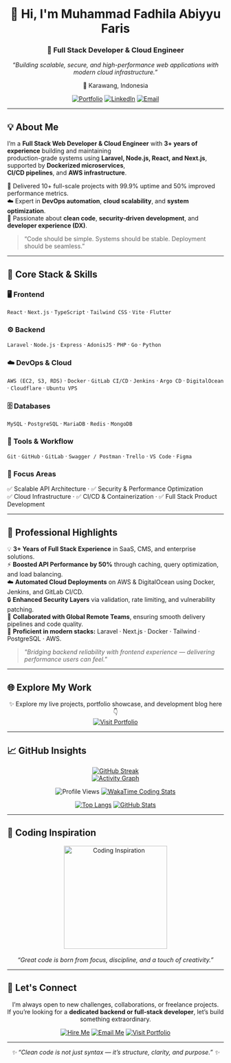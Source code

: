 <div align="center">

# 👋 Hi, I'm **Muhammad Fadhila Abiyyu Faris**
### 🚀 Full Stack Developer & Cloud Engineer
_“Building scalable, secure, and high-performance web applications with modern cloud infrastructure.”_

📍 Karawang, Indonesia  

[![Portfolio](https://img.shields.io/badge/🌐%20Visit%20My%20Portfolio-5865F2?style=for-the-badge&logo=vercel&logoColor=white)](https://www.fadhilaabiyyu.my.id)
[![LinkedIn](https://img.shields.io/badge/💼%20LinkedIn-5865F2?style=for-the-badge&logo=linkedin&logoColor=white)](https://linkedin.com/in/muhammad-fadhila)
[![Email](https://img.shields.io/badge/📧%20Email-5865F2?style=for-the-badge&logo=gmail&logoColor=white)](mailto:fadhilaabiyyu@gmail.com)

</div>

---

## 💡 About Me

I’m a **Full Stack Web Developer & Cloud Engineer** with **3+ years of experience** building and maintaining  
production-grade systems using **Laravel, Node.js, React, and Next.js**, supported by **Dockerized microservices**,  
**CI/CD pipelines**, and **AWS infrastructure**.

💼 Delivered 10+ full-scale projects with 99.9% uptime and 50% improved performance metrics.  
☁️ Expert in **DevOps automation**, **cloud scalability**, and **system optimization**.  
🧩 Passionate about **clean code**, **security-driven development**, and **developer experience (DX)**.

> “Code should be simple. Systems should be stable. Deployment should be seamless.”

---

## 🧠 Core Stack & Skills

### 🖥️ Frontend
`React` · `Next.js` · `TypeScript` · `Tailwind CSS` · `Vite` · `Flutter`

### ⚙️ Backend
`Laravel` · `Node.js` · `Express` · `AdonisJS` · `PHP` · `Go` · `Python`

### ☁️ DevOps & Cloud
`AWS (EC2, S3, RDS)` · `Docker` · `GitLab CI/CD` · `Jenkins` · `Argo CD` · `DigitalOcean` · `Cloudflare` · `Ubuntu VPS`

### 🗄️ Databases
`MySQL` · `PostgreSQL` · `MariaDB` · `Redis` · `MongoDB`

### 🧩 Tools & Workflow
`Git` · `GitHub` · `GitLab` · `Swagger / Postman` · `Trello` · `VS Code` · `Figma`

### 🎯 Focus Areas
✅ Scalable API Architecture · ✅ Security & Performance Optimization  
✅ Cloud Infrastructure · ✅ CI/CD & Containerization · ✅ Full Stack Product Development  

---

## 🌟 Professional Highlights

💡 **3+ Years of Full Stack Experience** in SaaS, CMS, and enterprise solutions.  
⚡ **Boosted API Performance by 50%** through caching, query optimization, and load balancing.  
☁️ **Automated Cloud Deployments** on AWS & DigitalOcean using Docker, Jenkins, and GitLab CI/CD.  
🔒 **Enhanced Security Layers** via validation, rate limiting, and vulnerability patching.  
🤝 **Collaborated with Global Remote Teams**, ensuring smooth delivery pipelines and code quality.  
🚀 **Proficient in modern stacks:** Laravel · Next.js · Docker · Tailwind · PostgreSQL · AWS.  

> _"Bridging backend reliability with frontend experience — delivering performance users can feel."_

---

## 🌐 Explore My Work

<div align="center">

✨ Explore my live projects, portfolio showcase, and development blog here 👇  
[![Visit Portfolio](https://img.shields.io/badge/🌐%20Visit%20My%20Portfolio-5865F2?style=for-the-badge&logo=vercel&logoColor=white)](https://www.fadhilaabiyyu.my.id)

</div>

---

## 📈 GitHub Insights

<div align="center">

[![GitHub Streak](https://github-readme-streak-stats.herokuapp.com/?user=Fadhila36&theme=tokyonight&hide_border=true)](https://github.com/Fadhila36)  
[![Activity Graph](https://github-readme-activity-graph.vercel.app/graph?username=Fadhila36&bg_color=0D1117&hide_border=true&line=5865F2&point=7aa2f7&area=true&area_color=5865F2&title_color=c0caf5&text_color=c0caf5)](https://github.com/Fadhila36)  

<img src="https://komarev.com/ghpvc/?username=Fadhila36&style=for-the-badge&color=5865F2" alt="Profile Views">
<a href="https://wakatime.com/@910bb2c9-b1ad-40f2-adfd-5cc50c097915">
  <img src="https://wakatime.com/badge/user/910bb2c9-b1ad-40f2-adfd-5cc50c097915.svg?style=for-the-badge&color=5865F2" alt="WakaTime Coding Stats">
</a>  

<br>

[![Top Langs](https://github-readme-stats.vercel.app/api/top-langs/?username=Fadhila36&layout=compact&theme=tokyonight&hide_border=true)](https://github.com/Fadhila36)
[![GitHub Stats](https://github-readme-stats.vercel.app/api?username=Fadhila36&show_icons=true&theme=tokyonight&hide_border=true)](https://github.com/Fadhila36)

</div>

---

## 🎨 Coding Inspiration

<div align="center">
  <img width="240px" src="https://media1.tenor.com/m/DEc4yrCNCakAAAAC/anime.gif" alt="Coding Inspiration">
  <br><br>
  <i>“Great code is born from focus, discipline, and a touch of creativity.”</i>
</div>

---

## 🤝 Let's Connect

<div align="center">

I’m always open to new challenges, collaborations, or freelance projects.  
If you’re looking for a **dedicated backend or full-stack developer**, let’s build something extraordinary.  

[![Hire Me](https://img.shields.io/badge/💼%20Hire%20Me%20on%20LinkedIn-5865F2?style=for-the-badge&logo=linkedin&logoColor=white)](https://linkedin.com/in/muhammad-fadhila)
[![Email Me](https://img.shields.io/badge/📧%20Email%20Me-5865F2?style=for-the-badge&logo=gmail&logoColor=white)](mailto:fadhilaabiyyu@gmail.com)
[![Visit Portfolio](https://img.shields.io/badge/🌐%20Visit%20My%20Portfolio-5865F2?style=for-the-badge&logo=vercel&logoColor=white)](https://www.fadhilaabiyyu.my.id)

</div>

---

<p align="center">
  <i>✨ “Clean code is not just syntax — it’s structure, clarity, and purpose.” ✨</i>
</p>

